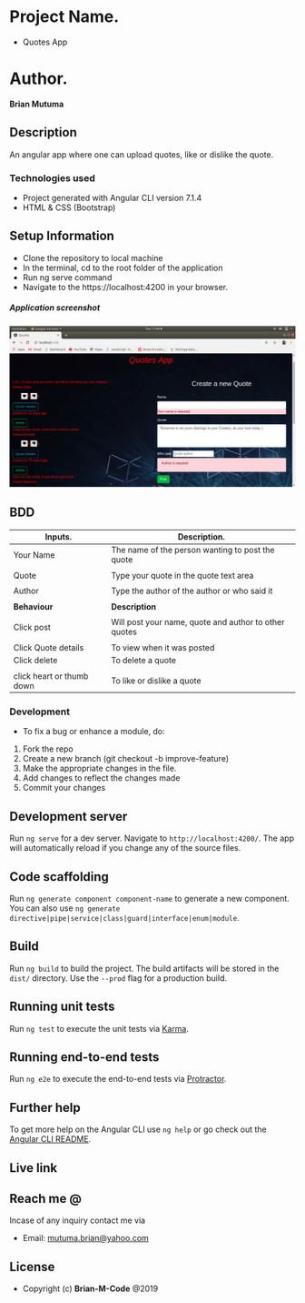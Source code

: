 # Project Name.
- Quotes App

# Author.
**Brian Mutuma**

## Description 

An angular app where one can upload quotes, like or dislike the quote.

### Technologies used
- Project generated with Angular CLI version 7.1.4
- HTML & CSS (Bootstrap)

## Setup Information
- Clone the repository to local machine
- In the terminal, cd to the root folder of the application
- Run ng serve command
- Navigate to the https://localhost:4200 in your browser.

##### Application screenshot
![screenshot](src/assets/images/quote.png)

## BDD

| Inputs.                  | Description.                                            |
|--------------------------|---------------------------------------------------------|
| Your Name                | The name of the person wanting to post the quote        |
|                          |                                                         |
| Quote                    | Type your quote in the quote text area                  |
|                          |                                                         |
| Author                   | Type the author of the author or who said it            |
|                          |                                                         |
| **Behaviour**            | **Description**                                         |
|                          |                                                         |
| Click post               | Will post your name, quote and author to other quotes   |
|                          |                                                         |
| Click Quote details      | To view when it was posted                              |                                        |                          |                                                         |
| Click delete             | To delete a quote                                       |
|                          |                                                         |
| click heart or thumb down| To like or dislike a quote                              |



### Development
- To fix a bug or enhance a module, do:

1. Fork the repo
2. Create a new branch (git checkout -b improve-feature)
3. Make the appropriate changes in the file.
4. Add changes to reflect the changes made
5. Commit your changes 


## Development server

Run `ng serve` for a dev server. Navigate to `http://localhost:4200/`. The app will automatically reload if you change any of the source files.

## Code scaffolding

Run `ng generate component component-name` to generate a new component. You can also use `ng generate directive|pipe|service|class|guard|interface|enum|module`.

## Build

Run `ng build` to build the project. The build artifacts will be stored in the `dist/` directory. Use the `--prod` flag for a production build.

## Running unit tests

Run `ng test` to execute the unit tests via [Karma](https://karma-runner.github.io).

## Running end-to-end tests

Run `ng e2e` to execute the end-to-end tests via [Protractor](http://www.protractortest.org/).

## Further help

To get more help on the Angular CLI use `ng help` or go check out the [Angular CLI README](https://github.com/angular/angular-cli/blob/master/README.md). 

## Live link

## Reach me @
Incase of any inquiry contact me via
- Email: mutuma.brian@yahoo.com

## License 

- Copyright (c) **Brian-M-Code** @2019
